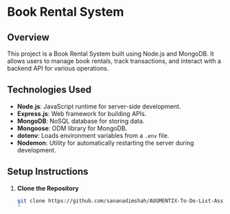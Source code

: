 # Book Rental System

## Overview

This project is a Book Rental System built using Node.js and MongoDB. It allows users to manage book rentals, track transactions, and interact with a backend API for various operations.

## Technologies Used

- **Node.js**: JavaScript runtime for server-side development.
- **Express.js**: Web framework for building APIs.
- **MongoDB**: NoSQL database for storing data.
- **Mongoose**: ODM library for MongoDB.
- **dotenv**: Loads environment variables from a `.env` file.
- **Nodemon**: Utility for automatically restarting the server during development.

## Setup Instructions

1. **Clone the Repository**

   ```bash
   git clone https://github.com/sananadimshah/AUGMENTIX-To-Do-List-Assigement.git
   "
   ```
